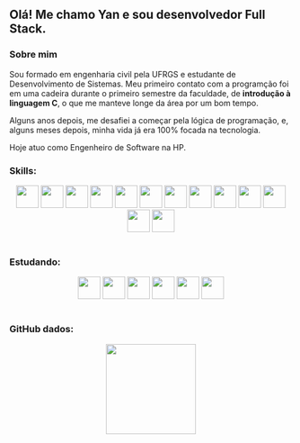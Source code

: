 ## Olá! Me chamo Yan e sou desenvolvedor Full Stack.

### Sobre mim

Sou formado em engenharia civil pela UFRGS e estudante de Desenvolvimento de Sistemas. Meu primeiro contato com a programção foi em uma cadeira durante o primeiro semestre da faculdade, de <strong>introdução à linguagem C</strong>, o que me manteve longe da área por um bom tempo.

Alguns anos depois, me desafiei a começar pela lógica de programação, e, alguns meses depois, minha vida já era 100% focada na tecnologia.

Hoje atuo como Engenheiro de Software na HP.


### Skills:
<div align="center">
  <img height="40em" src="https://cdn.jsdelivr.net/gh/devicons/devicon/icons/react/react-original.svg" />
  <img height="40em" margin="10em" src="https://cdn.jsdelivr.net/gh/devicons/devicon/icons/javascript/javascript-original.svg" />
  <img height="40em" src="https://cdn.jsdelivr.net/gh/devicons/devicon/icons/typescript/typescript-plain.svg" />
  <img height="40em" src="https://cdn.jsdelivr.net/gh/devicons/devicon/icons/nodejs/nodejs-original.svg" />
  <img height="40em" src="https://cdn.jsdelivr.net/gh/devicons/devicon/icons/jest/jest-plain.svg" />
  <img height="40em" src="https://cdn.jsdelivr.net/gh/devicons/devicon/icons/bootstrap/bootstrap-original.svg" />
  <img height="40em" src="https://cdn.jsdelivr.net/gh/devicons/devicon/icons/html5/html5-original.svg" />
  <img height="40em" src="https://cdn.jsdelivr.net/gh/devicons/devicon/icons/css3/css3-original.svg" />
  <img height="40em" src="https://cdn.jsdelivr.net/gh/devicons/devicon/icons/sass/sass-original.svg" />
  <img height="40em" src="https://cdn.jsdelivr.net/gh/devicons/devicon/icons/python/python-original.svg" />
  <img height="40em" src="https://cdn.jsdelivr.net/gh/devicons/devicon/icons/microsoftsqlserver/microsoftsqlserver-plain-wordmark.svg" />
  <img height="40em" src="https://cdn.jsdelivr.net/gh/devicons/devicon/icons/mongodb/mongodb-original-wordmark.svg" />
    <img height="40em" src="https://cdn.jsdelivr.net/gh/devicons/devicon/icons/postgresql/postgresql-original.svg" />
</div>
<br>   

### Estudando:
<div align="center">
  
  <img height="40em" src="https://cdn.jsdelivr.net/gh/devicons/devicon/icons/redux/redux-original.svg" />
  <img height="40em" src="https://cdn.jsdelivr.net/gh/devicons/devicon/icons/materialui/materialui-original.svg" />
    <img height="40em" src="https://cdn.jsdelivr.net/gh/devicons/devicon/icons/nextjs/nextjs-original.svg" />
  <img height="40em" src="https://cdn.jsdelivr.net/gh/devicons/devicon/icons/docker/docker-original-wordmark.svg" />
  <img height="40em" src="https://cdn.jsdelivr.net/gh/devicons/devicon/icons/java/java-original.svg" />
  <img height="40em" src="https://cdn.jsdelivr.net/gh/devicons/devicon/icons/spring/spring-plain-wordmark.svg" />


</div>
<br>

### GitHub dados:
<div align="center">
  <a href="https://github.com/yangerhardt">
<!--   <img height="160em" src="https://github-readme-stats.vercel.app/api?username=yangerhardt&show_icons=true&theme=gruvbox&include_all_commits=true&count_private=true"/> -->
  <img height="160em" src="https://github-readme-stats.vercel.app/api/top-langs/?username=yangerhardt&layout=compact&langs_count=7&theme=gruvbox"/>
</div>

